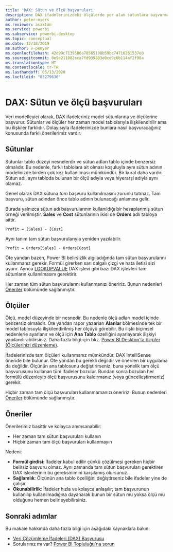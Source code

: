 ```yaml
---
title: 'DAX: Sütun ve ölçü başvuruları'
description: DAX ifadelerinizdeki ölçülerde yer alan sütunlara başvurma yönergeleri.
author: peter-myers
ms.reviewer: asaxton
ms.service: powerbi
ms.subservice: powerbi-desktop
ms.topic: conceptual
ms.date: 12/18/2019
ms.author: v-pemyer
ms.openlocfilehash: 42d99c7139586a78565198b59bc74716261537e0
ms.sourcegitcommit: 0e9e211082eca7fd939803e0cd9c6b114af2f90a
ms.translationtype: HT
ms.contentlocale: tr-TR
ms.lasthandoff: 05/13/2020
ms.locfileid: "83279630"
---
```

# <a name="dax-column-and-measure-references"></a>DAX: Sütun ve ölçü başvuruları

Veri modelleyici olarak, DAX ifadeleriniz model sütunlarına ve ölçülerine başvurur. Sütunlar ve ölçüler her zaman model tablolarıyla ilişkilendirilir ama bu ilişkiler farklıdır. Dolayısıyla ifadelerinizde bunlara nasıl başvuracağınız konusunda farklı önerilerimiz vardır.

## <a name="columns"></a>Sütunlar

Sütunlar tablo düzeyi nesnelerdir ve sütun adları tablo içinde benzersiz olmalıdır. Bu nedenle, farklı tablolara ait olması koşuluyla aynı sütun adının modelinizde birden çok kez kullanılması mümkündür. Bir kural daha vardır: Sütun adı, aynı tabloda bulunan bir ölçü adıyla veya hiyerarşi adıyla aynı olamaz.

Genel olarak DAX sütuna _tam_ başvuru kullanılmasını zorunlu tutmaz. Tam başvuru, sütun adından önce tablo adının bulunacağı anlamına gelir.

Burada yalnızca sütun adı başvurularının kullanıldığı bir hesaplanmış sütun örneği verilmiştir. **Sales** ve **Cost** sütunlarının ikisi de **Orders** adlı tabloya aittir.

```dax
Profit = [Sales] - [Cost]
```

Aynı tanım tam sütun başvurularıyla yeniden yazılabilir.

```dax
Profit = Orders[Sales] - Orders[Cost]
```

Öte yandan bazen, Power BI belirsizlik algıladığında tam sütun başvurularını kullanmanız gerekir. Formül girerken sarı dalgalı çizgi ve hata iletisi sizi uyarır. Ayrıca [LOOKUPVALUE](/dax/lookupvalue-function-dax) DAX işlevi gibi bazı DAX işlevleri tam sütunların kullanılmasını gerektirir.

Her zaman tüm sütun başvurularını kullanmanızı öneririz. Bunun nedenleri [Öneriler](#recommendations) bölümünde sağlanmıştır.

## <a name="measures"></a>Ölçüler

Ölçü, model düzeyinde bir nesnedir. Bu nedenle ölçü adları model içinde benzersiz olmalıdır. Öte yandan rapor yazarları **Alanlar** bölmesinde tek bir model tablosuyla ilişkilendirilmiş her ölçüyü görebilir. Bu ilişki biçimsel nedenlerle ayarlanır ve ölçü için **Ana Tablo** özelliğini ayarlayarak ilişkiyi yapılandırabilirsiniz. Daha fazla bilgi için bkz. [Power BI Desktop'ta ölçüler (Ölçülerinizi düzenleme)](../transform-model/desktop-measures.md#organizing-your-measures).

İfadelerinizde tam ölçüleri kullanmanız mümkündür. DAX IntelliSense öneride bile bulunur. Öte yandan bu gerekli değildir ve önerilen bir uygulama da değildir. Ölçünün ana tablosunu değiştirirseniz, buna yönelik tam ölçü başvurusunu kullanan tüm ifadeler bozulur. Bundan sonra bozulan her formülü düzenleyip ölçü başvurusunu kaldırmanız (veya güncelleştirmeniz) gerekir.

Hiçbir zaman tam ölçü başvuruları kullanmamanızı öneririz. Bunun nedenleri [Öneriler](#recommendations) bölümünde sağlanmıştır.

## <a name="recommendations"></a>Öneriler

Önerilerimiz basittir ve kolayca anımsanabilir:

- Her zaman tam sütun başvuruları kullanın
- Hiçbir zaman tam ölçü başvuruları kullanmayın

Nedeni:

- **Formül girdisi**: İfadeler kabul edilir çünkü çözülmesi gereken hiçbir belirsiz başvuru olmaz. Aynı zamanda tam sütun başvuruları gerektiren DAX işlevlerinin bu gereksinimini karşılamış olursunuz.
- **Sağlamlık**: Ölçünün ana tablo özelliğini değiştirseniz bile ifadeler yine de çalışır.
- **Okunabilirlik**: İfadeler hızla ve kolayca anlaşılır; tam başvurunun kullanılıp kullanılmadığına dayanarak bunun bir sütun mu yoksa ölçü mü olduğunu hemen belirleyebilirsiniz.

## <a name="next-steps"></a>Sonraki adımlar

Bu makale hakkında daha fazla bilgi için aşağıdaki kaynaklara bakın:

- [Veri Çözümleme İfadeleri (DAX) Başvurusu](/dax/)
- Sorularınız mı var? [Power BI Topluluğu'na sorun](https://community.powerbi.com/)

